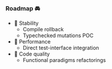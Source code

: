 ### Roadmap 🚘

- 🗿 Stability
  - Compile rollback
  - Typechecked mutations POC
- 🚄 Performance
  - Direct test-interface integration
- 💎 Code quality
  - Functional paradigms refactorings

<!-- .element class="no-list" -->
